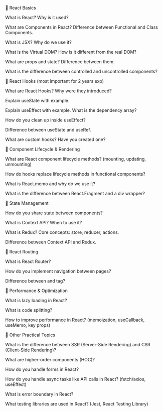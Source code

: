 🔹 React Basics

What is React? Why is it used?

What are Components in React? Difference between Functional and Class Components.

What is JSX? Why do we use it?

What is the Virtual DOM? How is it different from the real DOM?

What are props and state? Difference between them.

What is the difference between controlled and uncontrolled components?

🔹 React Hooks (most important for 2 years exp)

What are React Hooks? Why were they introduced?

Explain useState with example.

Explain useEffect with example. What is the dependency array?

How do you clean up inside useEffect?

Difference between useState and useRef.

What are custom hooks? Have you created one?

🔹 Component Lifecycle & Rendering

What are React component lifecycle methods? (mounting, updating, unmounting)

How do hooks replace lifecycle methods in functional components?

What is React.memo and why do we use it?

What is the difference between React.Fragment and a div wrapper?

🔹 State Management

How do you share state between components?

What is Context API? When to use it?

What is Redux? Core concepts: store, reducer, actions.

Difference between Context API and Redux.

🔹 React Routing

What is React Router?

How do you implement navigation between pages?

Difference between <Link> and <a> tag?

🔹 Performance & Optimization

What is lazy loading in React?

What is code splitting?

How to improve performance in React? (memoization, useCallback, useMemo, key props)

🔹 Other Practical Topics

What is the difference between SSR (Server-Side Rendering) and CSR (Client-Side Rendering)?

What are higher-order components (HOC)?

How do you handle forms in React?

How do you handle async tasks like API calls in React? (fetch/axios, useEffect)

What is error boundary in React?

What testing libraries are used in React? (Jest, React Testing Library)